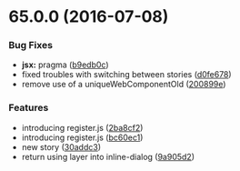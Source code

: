 <a name="65.0.0"></a>
# 65.0.0 (2016-07-08)


### Bug Fixes

* **jsx:** pragma ([b9edb0c](https://bitbucket.org/atlassian/https://bitbucket.org/atlassian/atlaskit/commits/b9edb0c))
* fixed troubles with switching between stories ([d0fe678](https://bitbucket.org/atlassian/https://bitbucket.org/atlassian/atlaskit/commits/d0fe678))
* remove use of a uniqueWebComponentOld ([200899e](https://bitbucket.org/atlassian/https://bitbucket.org/atlassian/atlaskit/commits/200899e))


### Features

* introducing register.js ([2ba8cf2](https://bitbucket.org/atlassian/https://bitbucket.org/atlassian/atlaskit/commits/2ba8cf2))
* introducing register.js ([bc60ec1](https://bitbucket.org/atlassian/https://bitbucket.org/atlassian/atlaskit/commits/bc60ec1))
* new story ([30addc3](https://bitbucket.org/atlassian/https://bitbucket.org/atlassian/atlaskit/commits/30addc3))
* return using layer into inline-dialog ([9a905d2](https://bitbucket.org/atlassian/https://bitbucket.org/atlassian/atlaskit/commits/9a905d2))



